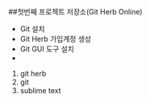 ##첫번째 프로젝트 저장소(Git Herb Online)

- Git 설치
- Git Herb 가입계정 생성
- Git GUI 도구 설치
- 
1. git herb
2. git
3. sublime text
